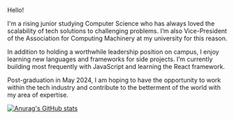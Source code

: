 Hello!

I'm a rising junior studying Computer Science who has always loved the scalability of tech solutions to challenging problems. I’m also Vice-President of the Association for Computing Machinery at my university for this reason. 

In addition to holding a worthwhile leadership position on campus, I enjoy learning new languages and frameworks for side projects. I’m currently building most frequently with JavaScript and learning the React framework.

Post-graduation in May 2024, I am hoping to have the opportunity to work within the tech industry and contribute to the betterment of the world with my area of expertise. 

[![Anurag's GitHub stats](https://github-readme-stats.vercel.app/api?username=CodeTanim)](https://github.com/anuraghazra/github-readme-stats)
